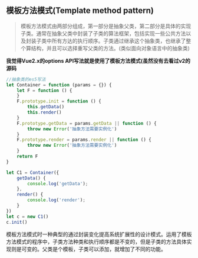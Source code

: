 ## 模板方法模式(Template method pattern)

>模板方法模式由两部分组成，第一部分是抽象父类，第二部分是具体的实现子类。通常在抽象父类中封装了子类的算法框架，包括实现一些公共方法以及封装子类中所有方达的执行顺序。子类通过继承这个抽象类，也继承了整个算结构，并且可以选择重写父类的方法。(类似面向对象语言中的抽象类)

**我觉得Vue2.x的options API写法就是使用了模板方法模式(虽然没有去看过v2的源码**

```javascript
//抽象类的es5写法
let Container = function (params = {}) {
    let F = function () {
    }
    F.prototype.init = function () {
        this.getData()
        this.render()
    }
    F.prototype.getData = params.getData || function () {
        throw new Error('抽象方法需要实例化')
    }
    F.prototype.render = params.render || function () {
        throw new Error('抽象方法需要实例化')
    }
    return F
}

let C1 = Container({
    getData() {
        console.log('getData');
    },
    render() {
        console.log('render');
    }
})
let c = new C1()
c.init()
```

模板方法模式时一种典型的通过封装变化提高系统扩展性的设计模式。运用了模板方法模式的程序中，子类方法种类和执行顺序都是不变的，但是子类的方法具体实现则是可变的。父类是个模板，子类可以添加，就增加了不同的功能。
